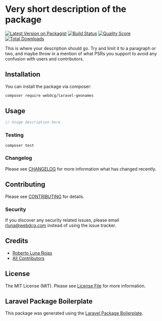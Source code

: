 # Very short description of the package

[![Latest Version on Packagist](https://img.shields.io/packagist/v/webdcg/laravel-geonames.svg?style=flat-square)](https://packagist.org/packages/webdcg/laravel-geonames)
[![Build Status](https://img.shields.io/travis/webdcg/laravel-geonames/master.svg?style=flat-square)](https://travis-ci.org/webdcg/laravel-geonames)
[![Quality Score](https://img.shields.io/scrutinizer/g/webdcg/laravel-geonames.svg?style=flat-square)](https://scrutinizer-ci.com/g/webdcg/laravel-geonames)
[![Total Downloads](https://img.shields.io/packagist/dt/webdcg/laravel-geonames.svg?style=flat-square)](https://packagist.org/packages/webdcg/laravel-geonames)

This is where your description should go. Try and limit it to a paragraph or two, and maybe throw in a mention of what PSRs you support to avoid any confusion with users and contributors.

## Installation

You can install the package via composer:

```bash
composer require webdcg/laravel-geonames
```

## Usage

``` php
// Usage description here
```

### Testing

``` bash
composer test
```

### Changelog

Please see [CHANGELOG](CHANGELOG.md) for more information what has changed recently.

## Contributing

Please see [CONTRIBUTING](CONTRIBUTING.md) for details.

### Security

If you discover any security related issues, please email rluna@webdcg.com instead of using the issue tracker.

## Credits

- [Roberto Luna Rojas](https://github.com/webdcg)
- [All Contributors](../../contributors)

## License

The MIT License (MIT). Please see [License File](LICENSE.md) for more information.

## Laravel Package Boilerplate

This package was generated using the [Laravel Package Boilerplate](https://laravelpackageboilerplate.com).